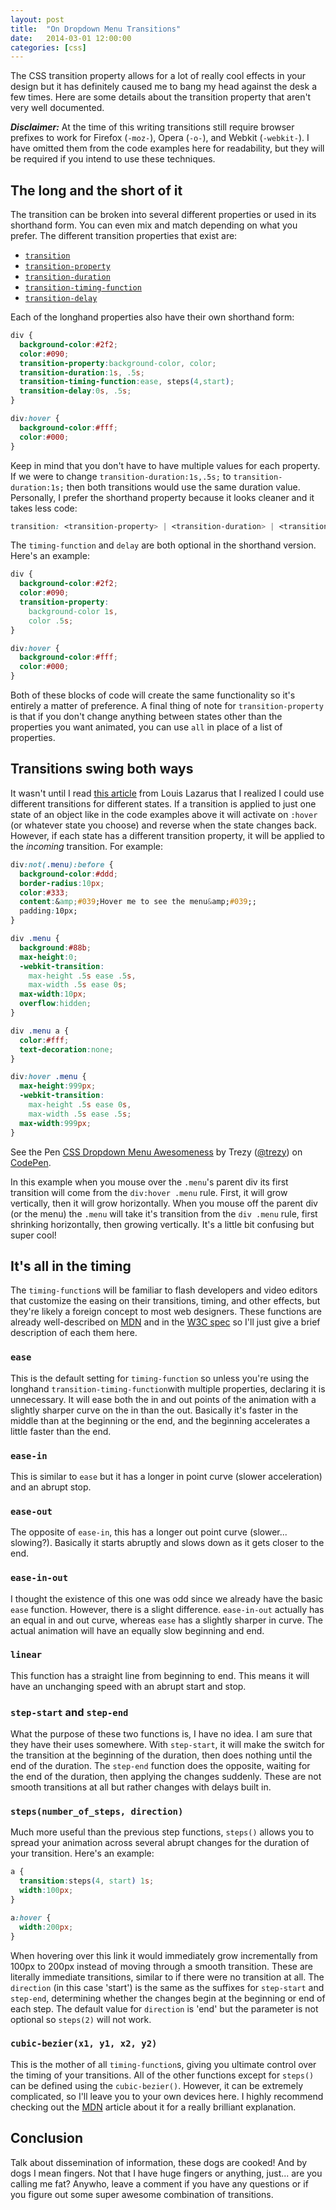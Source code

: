 ```yaml
---
layout: post
title:  "On Dropdown Menu Transitions"
date:   2014-03-01 12:00:00
categories: [css]
---
```


The CSS transition property allows for a lot of really cool effects in your design but it has definitely caused me to bang my head against the desk a few times. Here are some details about the transition property that aren't very well documented.

***Disclaimer:*** At the time of this writing transitions still require browser prefixes to work for Firefox (`-moz-`), Opera (`-o-`), and Webkit (`-webkit-`). I have omitted them from the code examples here for readability, but they will be required if you intend to use these techniques.

## The long and the short of it

The transition can be broken into several different properties or used in its shorthand form. You can even mix and match depending on what you prefer. The different transition properties that exist are:

* [`transition`](https://developer.mozilla.org/en-US/docs/CSS/transition)
* [`transition-property`](https://developer.mozilla.org/en-US/docs/CSS/transition-property)
* [`transition-duration`](https://developer.mozilla.org/en-US/docs/CSS/transition-duration)
* [`transition-timing-function`](https://developer.mozilla.org/en-US/docs/CSS/transition-timing-function)
* [`transition-delay`](https://developer.mozilla.org/en-US/docs/CSS/transition-delay)

Each of the longhand properties also have their own shorthand form:

```css
div {
  background-color:#2f2;
  color:#090;
  transition-property:background-color, color;
  transition-duration:1s, .5s;
  transition-timing-function:ease, steps(4,start);
  transition-delay:0s, .5s;
}

div:hover {
  background-color:#fff;
  color:#000;
}
```

Keep in mind that you don't have to have multiple values for each property. If we were to change `transition-duration:1s,.5s;` to `transition-duration:1s;` then both transitions would use the same duration value. Personally, I prefer the shorthand property because it looks cleaner and it takes less code:

```css
transition: <transition-property> | <transition-duration> | <transition-timing-function> | <transition-delay>;
```

The `timing-function` and `delay` are both optional in the shorthand version. Here's an example:

```css
div {
  background-color:#2f2;
  color:#090;
  transition-property:
    background-color 1s,
    color .5s;
}

div:hover {
  background-color:#fff;
  color:#000;
}
```

Both of these blocks of code will create the same functionality so it's entirely a matter of preference. A final thing of note for `transition-property` is that if you don't change anything between states other than the properties you want animated, you can use `all` in place of a list of properties.

## Transitions swing both ways

It wasn't until I read [this article](http://www.impressivewebs.com/mimic-onmouseout-css3-transitions/) from Louis Lazarus that I realized I could use different transitions for different states. If a transition is applied to just one state of an object like in the code examples above it will activate on `:hover` (or whatever state you choose) and reverse when the state changes back. However, if each state has a different transition property, it will be applied to the *incoming* transition. For example:

```css
div:not(.menu):before {
  background-color:#ddd;
  border-radius:10px;
  color:#333;
  content:&amp;#039;Hover me to see the menu&amp;#039;;
  padding:10px;
}

div .menu {
  background:#88b;
  max-height:0;
  -webkit-transition:
    max-height .5s ease .5s,
    max-width .5s ease 0s;
  max-width:10px;
  overflow:hidden;
}

div .menu a {
  color:#fff;
  text-decoration:none;
}

div:hover .menu {
  max-height:999px;
  -webkit-transition:
    max-height .5s ease 0s,
    max-width .5s ease .5s;
  max-width:999px;
}
```

<p data-height="300" data-theme-id="2296" data-slug-hash="mvaLt" data-default-tab="css,result" data-user="trezy" data-pen-title="CSS Dropdown Menu Awesomeness" class="codepen">See the Pen <a href="https://codepen.io/trezy/pen/mvaLt/">CSS Dropdown Menu Awesomeness</a> by Trezy (<a href="https://codepen.io/trezy">@trezy</a>) on <a href="https://codepen.io">CodePen</a>.</p>
<script async src="https://static.codepen.io/assets/embed/ei.js"></script>

In this example when you mouse over the `.menu`'s parent div its first transition will come from the `div:hover .menu` rule. First, it will grow vertically, then it will grow horizontally. When you mouse off the parent div (or the menu) the `.menu` will take it's transition from the `div .menu` rule, first shrinking horizontally, then growing vertically. It's a little bit confusing but super cool!

## It's all in the timing

The `timing-function`s will be familiar to flash developers and video editors that customize the easing on their transitions, timing, and other effects, but they're likely a foreign concept to most web designers. These functions are already well-described on [MDN](https://developer.mozilla.org/en-US/docs/CSS/timing-function) and in the [W3C spec](http://dev.w3.org/csswg/css-transitions/#transition-timing-function) so I'll just give a brief description of each them here.

### `ease`

This is the default setting for `timing-function` so unless you're using the longhand `transition-timing-function`with multiple properties, declaring it is unnecessary. It will ease both the in and out points of the animation with a slightly sharper curve on the in than the out. Basically it's faster in the middle than at the beginning or the end, and the beginning accelerates a little faster than the end.

### `ease-in`

This is similar to `ease` but it has a longer in point curve (slower acceleration) and an abrupt stop.

### `ease-out`

The opposite of `ease-in`, this has a longer out point curve (slower... slowing?). Basically it starts abruptly and slows down as it gets closer to the end.

### `ease-in-out`

I thought the existence of this one was odd since we already have the basic `ease` function. However, there is a slight difference. `ease-in-out` actually has an equal in and out curve, whereas `ease` has a slightly sharper in curve. The actual animation will have an equally slow beginning and end.

### `linear`

This function has a straight line from beginning to end. This means it will have an unchanging speed with an abrupt start and stop.

### `step-start` and `step-end`

What the purpose of these two functions is, I have no idea. I am sure that they have their uses somewhere. With `step-start`, it will make the switch for the transition at the beginning of the duration, then does nothing until the end of the duration. The `step-end` function does the opposite, waiting for the end of the duration, then applying the changes suddenly. These are not smooth transitions at all but rather changes with delays built in.

### `steps(number_of_steps, direction)`

Much more useful than the previous step functions, `steps()` allows you to spread your animation across several abrupt changes for the duration of your transition. Here's an example:

```css
a {
  transition:steps(4, start) 1s;
  width:100px;
}

a:hover {
  width:200px;
}
```

When hovering over this link it would immediately grow incrementally from 100px to 200px instead of moving through a smooth transition. These are literally immediate transitions, similar to if there were no transition at all. The `direction` (in this case 'start') is the same as the suffixes for `step-start` and `step-end`, determining whether the changes begin at the beginning or end of each step. The default value for `direction` is 'end' but the parameter is not optional so `steps(2)` will not work.

### `cubic-bezier(x1, y1, x2, y2)`

This is the mother of all `timing-function`s, giving you ultimate control over the timing of your transitions. All of the other functions except for `steps()` can be defined using the `cubic-bezier()`. However, it can be extremely complicated, so I'll leave you to your own devices here. I highly recommend checking out the [MDN](https://developer.mozilla.org/en-US/docs/CSS/timing-function#The_cubic-bezier()_class_of_timing-functions) article about it for a really brilliant explanation.

## Conclusion

Talk about dissemination of information, these dogs are cooked! And by dogs I mean fingers. Not that I have huge fingers or anything, just... are you calling me fat? Anywho, leave a comment if you have any questions or if you figure out some super awesome combination of transitions.
